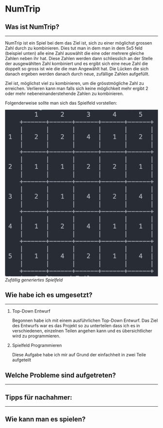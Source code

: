 # NumTrip

## Was ist NumTrip?
---
NumTrip ist ein Spiel bei dem das Ziel ist, sich zu einer möglichst grossen Zahl durch zu kombinieren. Dies tut man in dem man in dem 5x5 feld (beispiel unten) alle eine Zahl auswählt die eine oder mehrere gleiche Zahlen neben ihr hat. Diese Zahlen werden dann schliesslich an der Stelle der ausgewählten Zahl kombiniert und es ergibt sich eine neue Zahl die doppelt so gross ist wie die die man Angewählt hat. Die Lücken die sich danach ergeben werden danach durch neue, zufällige Zahlen aufgefüllt. 

Ziel ist, möglichst viel zu kombinieren, um die grösstmögliche Zahl zu erreichen. Verlieren kann man falls sich keine möglichkeit mehr ergibt 2 oder mehr nebeneinanderstehende Zahlen zu kombinieren.

Folgenderweise sollte man sich das Spielfeld vorstellen:

![](/docs/Images/Bildschirmfoto%202023-01-26%20um%2011.34.48.png)
*Zufällig generiertes Spielfeld*

## Wie habe ich es umgesetzt?
---
1. Top-Down Entwurf
    
    Begonnen habe ich mit einem ausführlichen Top-Down Entwurf. Das Ziel des Entwurfs war es das Projekt so zu unterteilen dass ich es in verschiedenen, einzelnen Teilen angehen kann und es übersichtlicher wird zu programmieren.

2. Spielfeld Programmieren

    Diese Aufgabe habe ich mir auf Grund der einfachheit in zwei Teile aufgeteilt
## Welche Probleme sind aufgetreten?
---
## Tipps für nachahmer:
---
## Wie kann man es spielen?